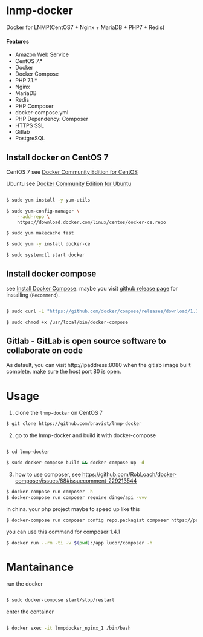 # lnmp-docker
Docker for LNMP(CentOS7 + Nginx + MariaDB + PHP7 + Redis)


#### Features

- Amazon Web Service
- CentOS 7.*
- Docker
- Docker Compose
- PHP 7.1.*
- Nginx
- MariaDB
- Redis
- PHP Composer
- docker-compose.yml
- PHP Dependency: Composer
- HTTPS SSL
- Gitlab
- PostgreSQL


## Install docker on CentOS 7


CentOS 7 see [Docker Community Edition for CentOS](https://store.docker.com/editions/community/docker-ce-server-centos?tab=description)

Ubuntu see [Docker Community Edition for Ubuntu](https://store.docker.com/editions/community/docker-ce-server-ubuntu?tab=description)

```bash

$ sudo yum install -y yum-utils

$ sudo yum-config-manager \
    --add-repo \
    https://download.docker.com/linux/centos/docker-ce.repo

$ sudo yum makecache fast

$ sudo yum -y install docker-ce

$ sudo systemctl start docker

```


## Install docker compose

see [Install Docker Compose](https://docs.docker.com/compose/install/). maybe you visit [github release page](https://github.com/docker/compose/releases) for installing (`Recommend`).


```bash

$ sudo curl -L "https://github.com/docker/compose/releases/download/1.11.2/docker-compose-$(uname -s)-$(uname -m)" -o /usr/local/bin/docker-compose

$ sudo chmod +x /usr/local/bin/docker-compose

```

## Gitlab - GitLab is open source software to collaborate on code

As default, you can visit http://ipaddress:8080 when the gitlab image built complete. make sure the host port 80 is open.


# Usage

1. clone the `lnmp-docker` on CentOS 7


```bash
$ git clone https://github.com/bravist/lnmp-docker
```


2. go to the lnmp-docker and build it with docker-compose

```bash

$ cd lnmp-docker

$ sudo docker-compose build && docker-compose up -d
```


3. how to use composer, see https://github.com/RobLoach/docker-composer/issues/88#issuecomment-229213544
```bash
$ docker-compose run composer -h
$ docker-compose run composer require dingo/api -vvv
```

in china. your php project maybe to speed up like this

```bash
$ docker-compose run composer config repo.packagist composer https://packagist.phpcomposer.com
```

you can use this command for composer 1.4.1

```bash
$ docker run --rm -ti -v $(pwd):/app lucor/composer -h
```

# Mantainance

run the docker

```bash

$ sudo docker-compose start/stop/restart

```

enter the container

``` bash

$ docker exec -it lnmpdocker_nginx_1 /bin/bash
```

